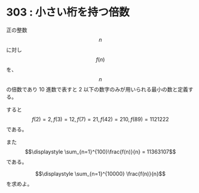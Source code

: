 # 303 : 小さい桁を持つ倍数

正の整数$$n$$に対し$$f(n)$$を、$$n$$の倍数であり 10 進数で表すと 2 以下の数字のみが用いられる最小の数と定義する。

すると$$f(2)=2, f(3)=12, f(7)=21, f(42)=210, f(89)=1121222$$である。

また$$\displaystyle \sum_{n=1}^{100}\frac{f(n)}{n} = 11363107$$である。

$$\displaystyle \sum_{n=1}^{10000} \frac{f(n)}{n}$$を求めよ。
